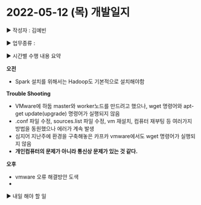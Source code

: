 # 2022-05-12 (목) 개발일지

▶ 작성자 : 김예빈 

▶ 업무종류 : 

▶ 시간별 수행 내용 요약  
   
**오전**
- Spark 설치를 위해서는 Hadoop도 기본적으로 설치해야함

 **Trouble Shooting**
- VMware에 하둡 master와 worker노드를 만드려고 했으나, wget 명령어와 apt-get update(upgrade) 명령어가 실행되지 않음
- .conf 파일 수정, sources.list 파일 수정, vm 재설치, 컴퓨터 재부팅 등 여러가지 방법을 동원했으나 에러가 계속 발생
- 심지어 지난주에 환경을 구축해놓은 카프카 vmware에서도 wget 명령어가 실행되지 않음
-  **개인컴퓨터의 문제가 아니라 통신상 문제가 있는 것 같다.**

**오후**
- vmware 오류 해결방안 도색
- 


▶  내일 해야 할 일
